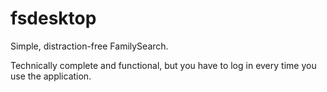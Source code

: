 # fsdesktop
Simple, distraction-free FamilySearch.

Technically complete and functional, but you have to log in every time you use the application.
